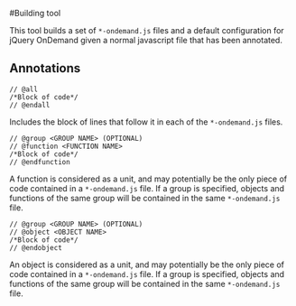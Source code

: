 #Building tool

This tool builds a set of `*-ondemand.js` files and a default configuration for jQuery OnDemand given a normal javascript file that has been annotated.

## Annotations

	// @all
	/*Block of code*/
	// @endall
	
Includes the block of lines that follow it in each of the `*-ondemand.js` files.

	// @group <GROUP NAME> (OPTIONAL)
	// @function <FUNCTION NAME>
	/*Block of code*/
	// @endfunction
	
A function is considered as a unit, and may potentially be the only piece of code contained in a `*-ondemand.js` file. If a group is specified, objects and functions of the same group will be contained in the same `*-ondemand.js` file.

	// @group <GROUP NAME> (OPTIONAL)
	// @object <OBJECT NAME>
	/*Block of code*/
	// @endobject
	
An object is considered as a unit, and may potentially be the only piece of code contained in a `*-ondemand.js` file. If a group is specified, objects and functions of the same group will be contained in the same `*-ondemand.js` file.